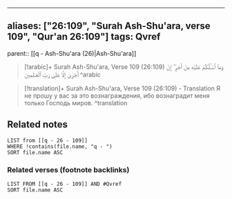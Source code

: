 
---
aliases: ["26:109", "Surah Ash-Shu'ara, verse 109", "Qur'an 26:109"]
tags: Qvref
---

parent:: [[q - Ash-Shu'ara (26)|Ash-Shu'ara]]

> [!arabic]+ Surah Ash-Shu'ara, Verse 109 (26:109)
> <span class="quran-arabic">وَمَآ أَسْـَٔلُكُمْ عَلَيْهِ مِنْ أَجْرٍ ۖ إِنْ أَجْرِىَ إِلَّا عَلَىٰ رَبِّ ٱلْعَـٰلَمِينَ</span>
^arabic

> [!translation]+ Surah Ash-Shu'ara, Verse 109 (26:109) - Translation
> Я не прошу у вас за это вознаграждения, ибо вознаградит меня только Господь миров.
^translation



## Related notes
```dataview
LIST from [[q - 26 - 109]]
WHERE !contains(file.name, "q - ")
SORT file.name ASC
```

### Related verses (footnote backlinks)
```dataview
LIST FROM [[q - 26 - 109]] AND #Qvref
SORT file.name ASC
```

